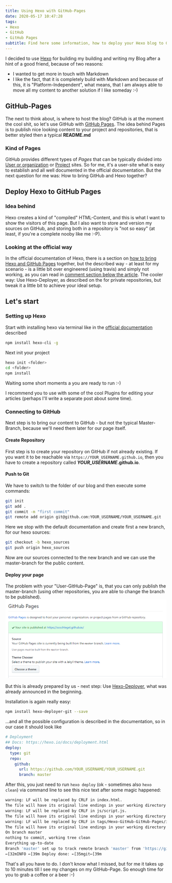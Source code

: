 ```yaml
---
title: Using Hexo with GitHub-Pages
date: 2020-05-17 10:47:28
tags: 
- Hexo
- GitHub
- GitHub Pages
subtitle: Find here some information, how to deploy your Hexo blog to Github
---
```

I decided to use [Hexo](https://hexo.io/) for building my building and writing my Blog after a hint of a good friend, because of two reasons:

* I wanted to get more in touch with Markdown
* I like the fact, that it is completely build with Markdown and because of this, it is "Platform-Independent", what means, that I am always able to move all my content to another solution if I like someday :-)

<!--more -->

## GitHub-Pages

The next to think about, is where to host the blog? GitHub is at the moment the cool shit, so let's use GitHub with [GitHub Pages](https://pages.github.com/). The idea behind Pages is to publish nice looking content to your project and repositories, that is better styled then a typical **README.md**

### Kind of Pages

GitHub provides different types of *Pages* that can be typically divided into [User or organization](https://pages.github.com/#user-site) or [Project](https://pages.github.com/#project-site) sites.
So for me, it's a user-site what is easy to establish and all well documented in the official documentation. But the next question for me was: How to bring GitHub and Hexo together?

## Deploy Hexo to GitHub Pages

### Idea behind

Hexo creates a kind of "compiled" HTML-Content, and this is what I want to show the visitors of this page. But I also want to store and version my sources on GitHub, and storing both in a repository is "not so easy" (at least, if you're a complete nooby like me :-P).

### Looking at the official way

In the official documentation of Hexo, there is a section on [how to bring Hexo and GitHub Pages](https://hexo.io/docs/github-pages.html) together, but the described way - at least for my scenario - is a little bit over engineered (using travis) and simply not working, as you can read in [comment section below the article](http://disq.us/p/26aknge). The cooler way: Use Hexo-Deployer, as described on the for private repositories, but tweak it a little bit to achieve your ideal setup.

## Let's start

### Setting up Hexo

Start with installing hexo via terminal like in the [official documentation](https://hexo.io/docs/setup) described

``` bash
npm install hexo-cli -g
```

Next init your project

```bash
hexo init <folder>
cd <folder>
npm install
```

Waiting some short moments a you are ready to run :-)

I recommend you to use with some of the cool Plugins for editing your articles (perhaps I'll write a separate post about some time).

### Connecting to GitHub

Next step is to bring our content to GitHub - but not the typical Master-Branch, because we'll need them later for our page itself.

#### Create Repository

First step is to create your repository on GitHub if not already existing. If you want it to be reachable via `https://YOUR_USERNAME.github.io`, then you have to create a repository called ***YOUR_USERNAME*.github.io**.

#### Push to Git

We have to switch to the folder of our blog and then execute some commands:

``` bash
git init
git add .
git commit -m "first commit"
git remote add origin git@github.com:YOUR_USERNAME/YOUR_USERNAME.git
```

Here we stop with the default documentation and create first a new branch, for our hexo sources:

``` bash
git checkout -b hexo_sources
git push origin hexo_sources
```

Now are our sources connected to the new branch and we can use the master-branch for the public content.

#### Deploy your page

The problem with your "User-GitHub-Page" is, that you can only publish the master-branch (using other repositories, you are able to change the branch to be published).
![GitHub Pages for User](Using-Hexo-with-GitHub-Pages/20200517.png)

But this is already prepared by us - next step: Use [Hexo-Deployer](https://github.com/hexojs/hexo-deployer-git), what was already announced in the beginning.

Installation is again really easy:

``` bash
npm install hexo-deployer-git --save
```

...and all the possible configuration is described in the documentation, so in our case it should look like

```yaml
# Deployment
## Docs: https://hexo.io/docs/deployment.html
deploy:
  type: git
  repo:
    github:
      url: https://github.com/YOUR_USERNAME/YOUR_USERNAME.git
      branch: master
```

After this, you just need to run `hexo deploy` (ok - sometimes also `hexo clean`) via command line to see this nice text after some magic happened:

```bash
warning: LF will be replaced by CRLF in index.html.
The file will have its original line endings in your working directory
warning: LF will be replaced by CRLF in js/script.js.
The file will have its original line endings in your working directory
warning: LF will be replaced by CRLF in tags/Hexo-GitHub-GitHub-Pages/index.html.
The file will have its original line endings in your working directory
On branch master
nothing to commit, working tree clean
Everything up-to-date
Branch 'master' set up to track remote branch 'master' from 'https://github.com/YOUR_USERNAME/YOUR_USERNAME.github.io.git'.
←[32mINFO ←[39m Deploy done: ←[35mgit←[39m
```

That's all you have to do. I don't know what I missed, but for me it takes up to 10 minutes till I see my changes on my GitHub-Page. So enough time for you to grab a coffee or a beer :-)
